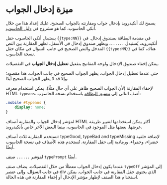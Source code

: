 # ميزة إدخال الجواب

يسمح لك أنكيدرويد بإدخال جواب ومقارنته بالجواب الصحيح. عليك إعداد هذا من خلال أنكي الحاسوب،
كما هو مشروح في [دليل الحاسوب](https://www.abdnh.net/anki-manual/templates/fields.html#التحقق-من-جوابك).

يستبدل أنكي الحاسوب حقل `{{type:NN}}` في مقدمة البطاقة بصندوق إدخال.
في أنكيدرويد، يُستبدل ``......``، ويظهر صندوق إدخال في الأسفل. تظهر المقارنة بين النص المدخل والنص الصحيح
في جانب السؤال في مكان حقل `{{type:NN}}` هناك، كما في نسخة الحاسوب.

يمكن إخفاء صندوق الإدخال ولوحة المفاتيح بتفعيل **تعطيل إدخال الجواب** في التفضيلات.

حتى عندما تعطيل إدخال الجواب، يظهر الجواب الصحيح في جانب الجواب. هذا مقصود؛ وإلا قد
لا يظهر الجواب الصحيح أبدًا.

لإخفاء المقارنة (لأن الجواب الصحيح ظاهر على أي حال مثلًا)، يمكن استخدام معرف HTML `typeans`.
أضف التالي إلى [تنسيق البطاقة](https://www.abdnh.net/anki-manual/templates/styling.html#تنسيق-البطاقات) باستخدام نسخة الحاسوب:
```css
.mobile #typeans {
    display: none;
}
```

لمؤشر إدخال الجواب والمقارنة أصناف HTML أكثر يمكن استخدامها لتغيير طريقة عرضها.
بعضها مثل الموجود في الحاسوب، بينما البعض الآخر خاص بأنكيدرويد.

تستخدم المقارنة ثلاث أصناف: typeGood, typeBad and typeMissing لإضافة خلفية خضراء،
وحمراء، ورمادية إلى حقل المقارنة. تُستخدم هذه الأصناف في نسخة الحاسوب أيضًا.

لمؤشر `......` صنف `typePrompt` أيضًا.

عندما يكون إدخال الجواب معطلًا من خلال التفضيلات، يضاف صنف `typeOff` إلى المؤشر
في جانب السؤال، وإلى عنصر div الذي يحتوي حقل المقارنة في جانب الجواب. يمكن استخدام هذا الصنف
لإظهار مؤشر الإدخال أو إخفاء المقارنة في هذه الحالة.
